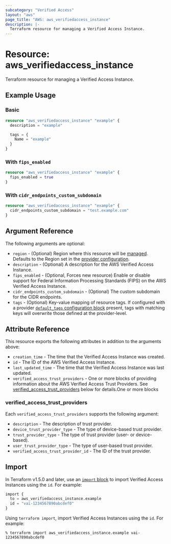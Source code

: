 ```yaml
---
subcategory: "Verified Access"
layout: "aws"
page_title: "AWS: aws_verifiedaccess_instance"
description: |-
  Terraform resource for managing a Verified Access Instance.
---
```


# Resource: aws_verifiedaccess_instance

Terraform resource for managing a Verified Access Instance.

## Example Usage

### Basic

```terraform
resource "aws_verifiedaccess_instance" "example" {
  description = "example"

  tags = {
    Name = "example"
  }
}
```

### With `fips_enabled`

```terraform
resource "aws_verifiedaccess_instance" "example" {
  fips_enabled = true
}
```

### With `cidr_endpoints_custom_subdomain`

```terraform
resource "aws_verifiedaccess_instance" "example" {
  cidr_endpoints_custom_subdomain = "test.example.com"
}
```

## Argument Reference

The following arguments are optional:

* `region` - (Optional) Region where this resource will be [managed](https://docs.aws.amazon.com/general/latest/gr/rande.html#regional-endpoints). Defaults to the Region set in the [provider configuration](https://registry.terraform.io/providers/hashicorp/aws/latest/docs#aws-configuration-reference).
* `description` - (Optional) A description for the AWS Verified Access Instance.
* `fips_enabled` - (Optional, Forces new resource) Enable or disable support for Federal Information Processing Standards (FIPS) on the AWS Verified Access Instance.
* `cidr_endpoints_custom_subdomain` - (Optional) The custom subdomain for the CIDR endpoints.
* `tags` - (Optional) Key-value mapping of resource tags. If configured with a provider [`default_tags` configuration block](https://registry.terraform.io/providers/hashicorp/aws/latest/docs#default_tags-configuration-block) present, tags with matching keys will overwrite those defined at the provider-level.

## Attribute Reference

This resource exports the following attributes in addition to the arguments above:

* `creation_time` - The time that the Verified Access Instance was created.
* `id` - The ID of the AWS Verified Access Instance.
* `last_updated_time` - The time that the Verified Access Instance was last updated.
* `verified_access_trust_providers` - One or more blocks of providing information about the AWS Verified Access Trust Providers. See [verified_access_trust_providers](#verified_access_trust_providers) below for details.One or more blocks

### verified_access_trust_providers

Each `verified_access_trust_providers` supports the following argument:

* `description` - The description of trust provider.
* `device_trust_provider_type` - The type of device-based trust provider.
* `trust_provider_type` - The type of trust provider (user- or device-based).
* `user_trust_provider_type` - The type of user-based trust provider.
* `verified_access_trust_provider_id` - The ID of the trust provider.

## Import

In Terraform v1.5.0 and later, use an [`import` block](https://developer.hashicorp.com/terraform/language/import) to import Verified Access Instances using the `id`. For example:

```terraform
import {
  to = aws_verifiedaccess_instance.example
  id = "vai-1234567890abcdef0"
}
```

Using `terraform import`, import Verified Access Instances using the  `id`. For example:

```console
% terraform import aws_verifiedaccess_instance.example vai-1234567890abcdef0
```
